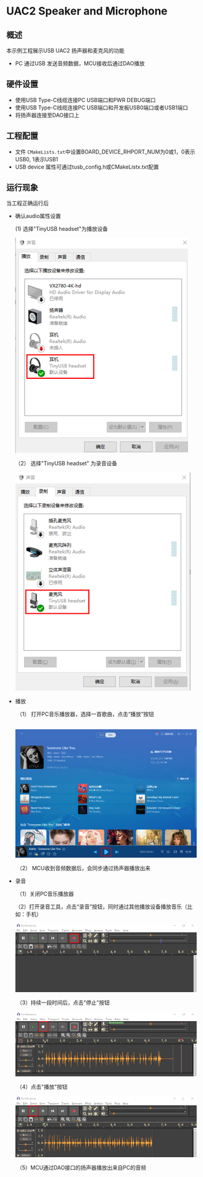 # UAC2 Speaker and Microphone

## 概述

本示例工程展示USB UAC2 扬声器和麦克风的功能

- PC 通过USB 发送音频数据，MCU接收后通过DAO播放

## 硬件设置

* 使用USB Type-C线缆连接PC USB端口和PWR DEBUG端口
* 使用USB Type-C线缆连接PC USB端口和开发板USB0端口或者USB1端口
* 将扬声器连接至DAO接口上

## 工程配置

- 文件 `CMakeLists.txt`中设置BOARD_DEVICE_RHPORT_NUM为0或1，0表示USB0, 1表示USB1
- USB device 属性可通过tusb_config.h或CMakeListx.txt配置

## 运行现象

当工程正确运行后

* 确认audio属性设置

  (1)  选择"TinyUSB headset"为播放设备

  ![img](doc/tingyusb_uac2_speaker.png)

  （2） 选择"TinyUSB headset" 为录音设备

  ![img](doc/tinyusb_uac2_microphone.png)

- 播放

  ​	（1） 打开PC音乐播放器，选择一首歌曲，点击“播放”按钮

  ​	  ![](doc/uac2_speaker_mic_play.png)

  ​    （2） MCU收到音频数据后，会同步通过扬声器播放出来

- 录音

  ​     （1）关闭PC音乐播放器

  ​     （2）打开录音工具，点击“录音”按钮，同时通过其他播放设备播放音乐（比如：手机）

  ![](doc/uac2_speaker_mic_record.png)

  ​	 （3）持续一段时间后，点击"停止"按钮

  ![](doc/uac2_speaker_mic_stop.png)

  ​     （4）点击"播放"按钮

  ![](doc/uac2_speaker_mic_playback.png)

  ​     （5）MCU通过DAO接口的扬声器播放出来自PC的音频

  ​

